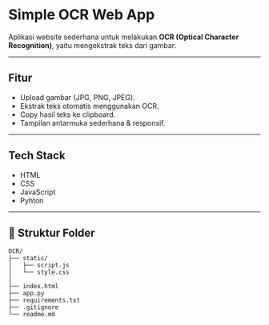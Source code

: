 # Simple OCR Web App

Aplikasi website sederhana untuk melakukan **OCR (Optical Character Recognition)**, yaitu mengekstrak teks dari gambar.

---

## Fitur

- Upload gambar (JPG, PNG, JPEG).
- Ekstrak teks otomatis menggunakan OCR.
- Copy hasil teks ke clipboard.
- Tampilan antarmuka sederhana & responsif.

---

## Tech Stack

- HTML
- CSS
- JavaScript
- Pyhton

---

## 📂 Struktur Folder

```plaintext
OCR/
├── static/
│   ├── script.js
│   └── style.css
│
├── index.html
├── app.py
├── requirements.txt
├── .gitignore
└── readme.md

```
